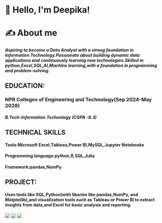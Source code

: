 

# 👋 Hello, I'm Deepika!
# ✍️ About me
##### Aspiring to become a Data Analyst with a strong foundation in Information Technology.Passionate about building dynamic data applications and continuously learning new technologies.Skilled in python,Excel,SQL,AI,Machine learning,with a foundation in programming and problem-solving.
## EDUCATION:
### NPR Colleges of Engineering and Technology(Sep 2024-May 2028)
##### B.Tech-Information Technology (CGPA -8.3)
## TECHNICAL SKILLS
#### Tools:Microsoft Excel,Tableau,Power BI,MySQL,Jupyter Notebooks
#### Programming language:python,R,SQL,Julia
#### Framework:pandas,NumPy
## PROJECT:
#### Uses tools like SQL,Python(with libaries like pandas,NumPy, and Matplotlib),and visualization tools such as Tableau or Power BI to extract insights from data,and Excel for basic analysis and reporting.
![](https://tse3.mm.bing.net/th/id/OIP.5IK_Kl1hrzW1XN9gJ-AVjwHaEo?pid=Api&P=0&h=180)
![](https://img.icons8.com/?size=100&id=117561&format=png&color=000000)
![](https://img.icons8.com/?size=100&id=BQJc3mm8NGYs&format=png&color=000000)
